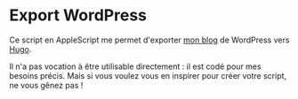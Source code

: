 # Export WordPress

Ce script en AppleScript me permet d'exporter [mon blog](https://voiretmanger.fr) de WordPress vers [Hugo](http://gohugo.io). 

Il n'a pas vocation à être utilisable directement : il est codé pour mes besoins précis. Mais si vous voulez vous en inspirer pour créer votre script, ne vous gênez pas !
